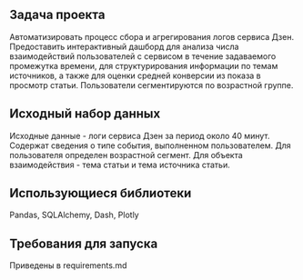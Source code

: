## Задача проекта
Автоматизировать процесс сбора и агрегирования логов сервиса Дзен. 
Предоставить интерактивный дашборд для анализа числа взаимодействий пользователей с сервисом в течение задаваемого промежутка времени,
для структурирования информации по темам источников, а также для оценки средней конверсии из показа в просмотр статьи.
Пользователи сегментируются по возрастной группе.

## Исходный набор данных
Исходные данные - логи сервиса Дзен за период около 40 минут. Содержат сведения о типе события, выполненном пользователем. 
Для пользователя определен возрастной сегмент. Для объекта взаимодействия - тема статьи и тема источника статьи.

## Использующиеся библиотеки
Pandas, SQLAlchemy, Dash, Plotly

## Требования для запуска 
Приведены в requirements.md
